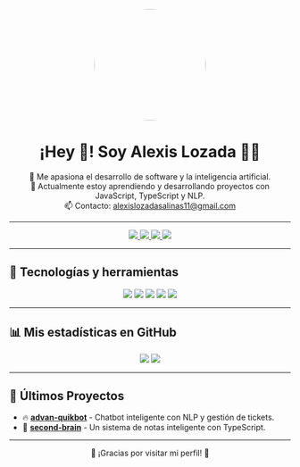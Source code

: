 <p align="center">
  <img src="https://avatars.githubusercontent.com/u/1561955?v=4" width="200" height="200" style="border-radius:50%;">
</p>

<h1 align="center"> ¡Hey 👋! Soy Alexis Lozada 🧑‍💻 </h1>

<p align="center">
  🌱 Me apasiona el desarrollo de software y la inteligencia artificial.  
  <br>
  🚀 Actualmente estoy aprendiendo y desarrollando proyectos con JavaScript, TypeScript y NLP.  
  <br>
  📫 Contacto: <a href="mailto:alexislozadasalinas11@gmail.com">alexislozadasalinas11@gmail.com</a>
</p>

---

<p align="center">
  <a href="https://twitch.tv/TU_USUARIO" target="_blank">
    <img src="https://img.shields.io/badge/Twitch-%239146FF.svg?&style=for-the-badge&logo=twitch&logoColor=white" />
  </a>
  <a href="https://youtube.com/TU_CANAL" target="_blank">
    <img src="https://img.shields.io/badge/YouTube-%23FF0000.svg?&style=for-the-badge&logo=youtube&logoColor=white" />
  </a>
  <a href="https://instagram.com/TU_USUARIO" target="_blank">
    <img src="https://img.shields.io/badge/Instagram-%23E4405F.svg?&style=for-the-badge&logo=instagram&logoColor=white" />
  </a>
  <a href="https://twitter.com/TU_USUARIO" target="_blank">
    <img src="https://img.shields.io/badge/Twitter-%231DA1F2.svg?&style=for-the-badge&logo=twitter&logoColor=white" />
  </a>
</p>

---

## 🚀 Tecnologías y herramientas
<p align="center">
  <img src="https://img.shields.io/badge/JavaScript-F7DF1E?style=for-the-badge&logo=javascript&logoColor=black">
  <img src="https://img.shields.io/badge/TypeScript-007ACC?style=for-the-badge&logo=typescript&logoColor=white">
  <img src="https://img.shields.io/badge/Node.js-43853D?style=for-the-badge&logo=node.js&logoColor=white">
  <img src="https://img.shields.io/badge/Python-3776AB?style=for-the-badge&logo=python&logoColor=white">
  <img src="https://img.shields.io/badge/GitHub-181717?style=for-the-badge&logo=github&logoColor=white">
</p>

---

## 📊 Mis estadísticas en GitHub
<p align="center">
  <img src="https://github-readme-stats.vercel.app/api?username=Alexis-Lozada&show_icons=true&theme=radical">
  <img src="https://github-readme-stats.vercel.app/api/top-langs/?username=Alexis-Lozada&layout=compact&theme=radical">
</p>

---

## 🚀 Últimos Proyectos
- 🔥 [**advan-quikbot**](https://github.com/Alexis-Lozada/advan-quikbot) - Chatbot inteligente con NLP y gestión de tickets.
- 🧠 [**second-brain**](https://github.com/Alexis-Lozada/second-brain) - Un sistema de notas inteligente con TypeScript.

---

<p align="center">🌟 ¡Gracias por visitar mi perfil! 🚀</p>
